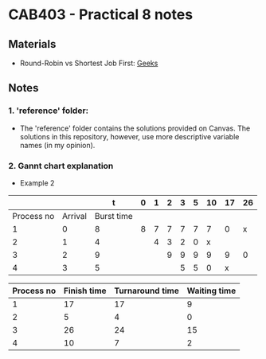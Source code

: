 # CAB403 - Practical 8 notes

## Materials
- Round-Robin vs Shortest Job First: [Geeks](https://www.geeksforgeeks.org/difference-between-shortest-job-first-sjf-and-round-robin-rr-scheduling-algorithms/)

## Notes
### 1. 'reference' folder:
- The 'reference' folder contains the solutions provided on Canvas. The solutions in this repository, however, use more descriptive variable names (in my opinion).

### 2. Gannt chart explanation
- Example 2
  
|            |         |           t| 0  | 1  | 2  | 3  | 5  | 10 | 17 | 26 |
|------------|---------|------------|----|----|----|----|----|----|----|----|
| Process no | Arrival | Burst time |    |    |    |    |    |    |    |    |
| 1          | 0       | 8          | 8  | 7  | 7  | 7  | 7  | 7  | 0  | x  |
| 2          | 1       | 4          |    | 4  | 3  | 2  | 0  | x            |
| 3          | 2       | 9          |    |    | 9  | 9  | 9  | 9  | 9  | 0  |
| 4          | 3       | 5          |    |    |    | 5  | 5  | 0  | x       |


| Process no   | Finish time     | Turnaround time | Waiting time |
|--------------|-----------------|-----------------|--------------|
| 1            | 17              | 17              | 9            |
| 2            | 5               | 4               | 0            |
| 3            | 26              | 24              | 15           |
| 4            | 10              | 7               | 2            |
